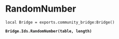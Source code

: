 # RandomNumber



<pre class="language-lua"><code class="lang-lua">local Bridge = exports.community_bridge:Bridge()

<strong>Bridge.Ids.RandomNumber(table, length)
</strong>

</code></pre>

